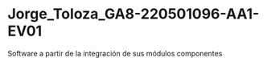 # Jorge_Toloza_GA8-220501096-AA1-EV01
Software a partir de la integración de sus módulos componentes
